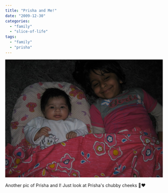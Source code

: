 ```yaml
---
title: "Prisha and Me!"
date: "2009-12-30"
categories: 
  - "family"
  - "slice-of-life"
tags: 
  - "family"
  - "prisha"
---
```


![](images/sisters-032.jpg)

Another pic of Prisha and I! Just look at Prisha's chubby cheeks 🥰❤️
